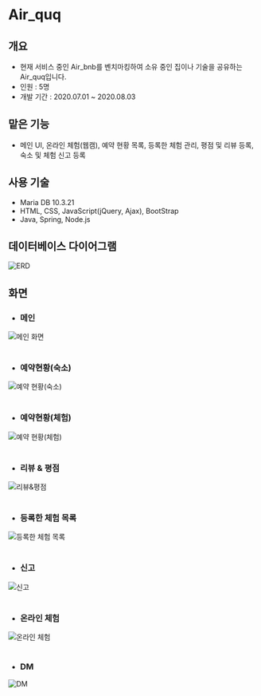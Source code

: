 # Air_quq<br>
## 개요
* 현재 서비스 중인 Air_bnb를 벤치마킹하여 소유 중인 집이나 기술을 공유하는 Air_quq입니다.
* 인원 : 5명
* 개발 기간 : 2020.07.01 ~ 2020.08.03
## 맡은 기능
* 메인 UI, 온라인 체험(웹캠), 예약 현황 목록, 등록한 체험 관리, 평점 및 리뷰 등록, 숙소 및 체험 신고 등록

## 사용 기술
* Maria DB 10.3.21
* HTML, CSS, JavaScript(jQuery, Ajax), BootStrap
* Java, Spring, Node.js
## 데이터베이스 다이어그램
![ERD](https://user-images.githubusercontent.com/58472980/98431878-b1b1d080-20fc-11eb-82fe-4b3b8dc95f10.jpg)
## 화면
* ### 메인
![메인 화면](https://user-images.githubusercontent.com/58472980/98431909-f2a9e500-20fc-11eb-9261-2772b5aa839b.PNG)
<br><br>
* ### 예약현황(숙소)
![예약 현황(숙소)](https://user-images.githubusercontent.com/58472980/98432132-98118880-20fe-11eb-82f1-c5ccd1a6c65e.PNG)
<br><br>
* ### 예약현황(체험)
![예약 현황(체험)](https://user-images.githubusercontent.com/58472980/98432754-d316ba80-2104-11eb-9987-6432049d47d1.PNG)
<br><br>
* ### 리뷰 & 평점
![리뷰&평점](https://user-images.githubusercontent.com/58472980/98432761-e75ab780-2104-11eb-8c6a-a0228b4f596e.PNG)
<br><br>
* ### 등록한 체험 목록
![등록한 체험 목록](https://user-images.githubusercontent.com/58472980/98432771-02c5c280-2105-11eb-89b1-b8283330781a.PNG)
<br><br>
* ### 신고
![신고](https://user-images.githubusercontent.com/58472980/98432779-153ffc00-2105-11eb-84dd-279be1f0b87e.PNG)
<br><br>
* ### 온라인 체험
![온라인 체험](https://user-images.githubusercontent.com/58472980/98432781-1d983700-2105-11eb-9f2f-0a8ada17282d.PNG)
<br><br>
* ### DM
![DM](https://user-images.githubusercontent.com/58472980/98432807-50422f80-2105-11eb-8a52-768f706f2fdd.PNG)
